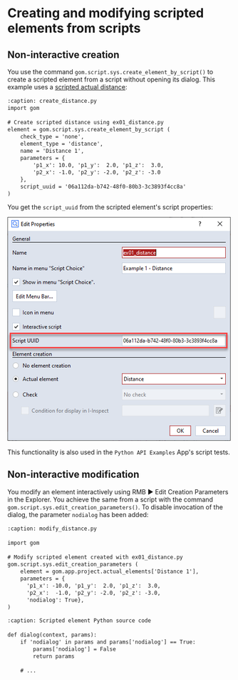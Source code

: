 # Creating and modifying scripted elements from scripts

## Non-interactive creation

You use the command `gom.script.sys.create_element_by_script()` to create a scripted element from a script without opening its dialog. This example uses a <a href="https://github.com/ZEISS/zeiss-inspect-app-examples/blob/main/AppExamples/scripted_actuals/ScriptedActualDistance/doc/Documentation.md">scripted actual distance</a>:

```{code-block} python
:caption: create_distance.py
import gom

# Create scripted distance using ex01_distance.py
element = gom.script.sys.create_element_by_script (
    check_type = 'none',
    element_type = 'distance',
    name = 'Distance 1',
    parameters = {
        'p1_x': 10.0, 'p1_y':  2.0, 'p1_z':  3.0, 
        'p2_x': -1.0, 'p2_y': -2.0, 'p2_z': -3.0
    },
    script_uuid = '06a112da-b742-48f0-80b3-3c3893f4cc8a'
)
```

You get the `script_uuid` from the scripted element's script properties:

![script_uuid in script properties](assets/scripted_actual_distance_properties.png)

This functionality is also used in the `Python API Examples` App's script tests.

## Non-interactive modification

You modify an element interactively using RMB ► Edit Creation Parameters in the Explorer. You achieve the same from a script with the command `gom.script.sys.edit_creation_parameters()`. To disable invocation of the dialog, the parameter `nodialog` has been added:

```{code-block} python
:caption: modify_distance.py

import gom

# Modify scripted element created with ex01_distance.py
gom.script.sys.edit_creation_parameters (
    element = gom.app.project.actual_elements['Distance 1'],
    parameters = {
      'p1_x': -10.0, 'p1_y':  2.0, 'p1_z':  3.0,
      'p2_x':  -1.0, 'p2_y': -2.0, 'p2_z': -3.0, 
      'nodialog': True},
)
```

```{code-block} python
:caption: Scripted element Python source code

def dialog(context, params):
    if 'nodialog' in params and params['nodialog'] == True:
        params['nodialog'] = False
        return params
    
    # ...
```
